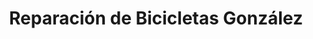 ---
title: "Reparación de Bicicletas González"
url: /santa-ana/reparacion-de-bicicletas-gonzalez/
shop: bicicleta
---